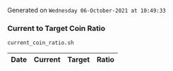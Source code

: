 Generated on `Wednesday 06-October-2021 at 10:49:33`

### Current to Target Coin Ratio
`current_coin_ratio.sh`

Date|Current|Target|Ratio
---|---|---|---
